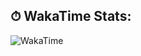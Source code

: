 

## ⏱ WakaTime Stats:

![WakaTime](https://github-readme-stats.vercel.app/api/wakatime?username=dnneeep&layout=compact&theme=tokyonight)


